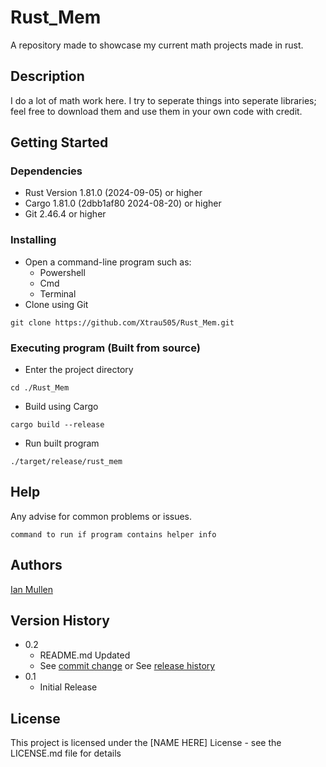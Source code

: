 # Rust_Mem

A repository made to showcase my current math projects made in rust.

## Description

I do a lot of math work here.
I try to seperate things into seperate libraries; feel free to download them and use them in your own code with credit.

## Getting Started

### Dependencies

* Rust Version 1.81.0 (2024-09-05) or higher
* Cargo 1.81.0 (2dbb1af80 2024-08-20) or higher
* Git 2.46.4 or higher

### Installing

* Open a command-line program such as:
    * Powershell
    * Cmd
    * Terminal
* Clone using Git
```
git clone https://github.com/Xtrau505/Rust_Mem.git
```

### Executing program (Built from source)

* Enter the project directory
```
cd ./Rust_Mem
```
* Build using Cargo
```
cargo build --release
```
* Run built program
```
./target/release/rust_mem
```

## Help

Any advise for common problems or issues.
```
command to run if program contains helper info
```

## Authors

[Ian Mullen](mailto:zephyros@zephyros1938.org)

## Version History

* 0.2
    * README.md Updated
    * See [commit change]() or See [release history]()
* 0.1
    * Initial Release

## License

This project is licensed under the [NAME HERE] License - see the LICENSE.md file for details
